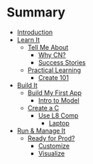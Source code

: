 # Summary

* [Introduction](README.md)
* [Learn It](learn-it/learn-it.md)
  * [Tell Me About]()
    * [Why CN?]()
    * [Success Stories]()
  * [Practical Learning]()
    * [Create 101](learn-it/create-101.md)
* [Build It](learn-it/markdown-convert.md)
  * [Build My First App]()
    * [Intro to Model]()
  * [Create a C]()
    * [Use L8 Comp]()
      * [Laptop]()
* [Run & Manage It]()
  * [Ready for Prod?]()
    * [Customize]()
    * [Visualize]()